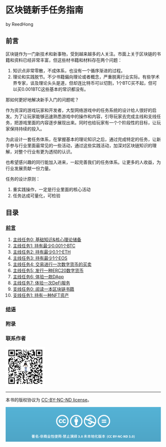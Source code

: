 # 区块链新手任务指南

by ReedHong

## 前言
区块链作为一门新技术和新事物，受到越来越多的人关注。市面上关于区块链的书籍和资料已经非常丰富，但这些材书籍和材料存在两个问题：
1. 知识点非常零散，不成体系，也没有一个循序渐进的过程。
2. 理论和实践脱节。不少书籍偏向理论或者概念，严重脱离行业实际。有些学术界专家，谈及理论头头是道，但却连比特币可以切割，1个BTC买不起，但可以买0.001BTC这些基本的常识都没有。
   
那如何更好地解决新手入门的问题呢？

作为资深的游戏玩家和开发者，大型网络游戏中的任务系统的设计给人很好的启发。为了让玩家能够迅速熟悉游戏中的操作和内容，引导玩家去完成主线和支线任务，把游戏里面的内容逐步展现出来。同时也给玩家有一个个阶段性的目标，让玩家保持持续的投入。

为此设计一套任务体系，在掌握基本的理论知识之后，通过完成特定的任务，让新手参与行业里面最常见的一些活动，通过这些实践活动，加深对区块链知识的理解，对整个行业有更为透彻的认识。

也希望感兴趣的同行能加入进来，一起完善我们的任务体系。让更多的人收益，为行业发展贡献一份力量。

任务的设计原则：
1. 重实践操作，一定是行业里面的核心活动
2. 任务达成可量化，可检验


## 目录

### [前言](README.md)

1. [主线任务0: 基础知识&核心理论储备](MainTask.0.md)
2. [主线任务1: 持有最少0.001个BTC](MainTask.1.md)
3. [主线任务2: 持有最少0.1个ETH](MainTask.2.md)
4. [主线任务3: 持有最少1个EOS](MainTask.3.md)
5. [主线任务4: 交易进行一次数字货币的买卖](MainTask.4.md)
6. [主线任务5: 发行一种ERC20数字货币](MainTask.5.md)
7. [主线任务6: 体验一款DApp](MainTask.6.md)
8. [主线任务7: 体验一次DeFi服务](MainTask.7.md)
9. [支线任务0: 阅读一本区块链书籍](BranchTask.0.md)
10. [支线任务1: 持有一种NFT资产](BranchTask.1.md)

### [结语](Final.md)

### 附录

### 联系作者
![wechat](images/wechat.jpg "wechat")

-----



本书的版权协议为 [CC-BY-NC-ND license](https://creativecommons.org/licenses/by-nc-nd/3.0/deed.zh)。

![CC-BY-NC-ND](images/CC-BY-NC-ND.png?raw=true)



